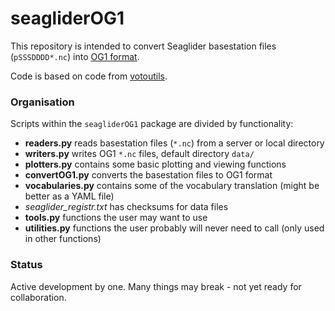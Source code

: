 # seagliderOG1

This repository is intended to convert Seaglider basestation files (`pSSSDDDD*.nc`) into [OG1 format](https://oceangliderscommunity.github.io/OG-format-user-manual/OG_Format.html).

Code is based on code from [votoutils](https://github.com/voto-ocean-knowledge/votoutils/blob/main/votoutils/glider/convert_to_og1.py).

### Organisation

Scripts within the `seagliderOG1` package are divided by functionality:

- **readers.py** reads basestation files (`*.nc`) from a server or local directory
- **writers.py** writes OG1 `*.nc` files, default directory `data/`
- **plotters.py** contains some basic plotting and viewing functions
- **convertOG1.py** converts the basestation files to OG1 format
- **vocabularies.py** contains some of the vocabulary translation (might be better as a YAML file)
- *seaglider_registr.txt* has checksums for data files
- **tools.py** functions the user may want to use
- **utilities.py** functions the user probably will never need to call (only used in other functions)

### Status

Active development by one.  Many things may break - not yet ready for collaboration.

